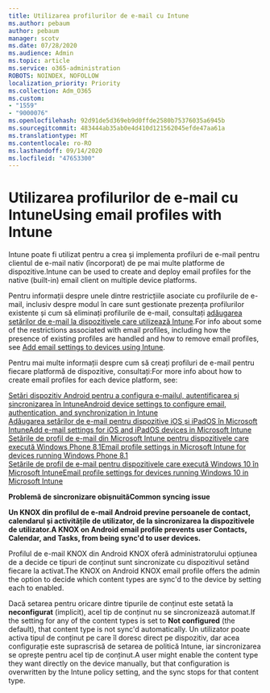 ```yaml
---
title: Utilizarea profilurilor de e-mail cu Intune
ms.author: pebaum
author: pebaum
manager: scotv
ms.date: 07/28/2020
ms.audience: Admin
ms.topic: article
ms.service: o365-administration
ROBOTS: NOINDEX, NOFOLLOW
localization_priority: Priority
ms.collection: Adm_O365
ms.custom:
- "1559"
- "9000076"
ms.openlocfilehash: 92d91de5d369eb9d0ffde2580b75376035a6945b
ms.sourcegitcommit: 483444ab35ab0e4d410d121562045efde47aa61a
ms.translationtype: MT
ms.contentlocale: ro-RO
ms.lasthandoff: 09/14/2020
ms.locfileid: "47653300"
---
```

# <a name="using-email-profiles-with-intune"></a><span data-ttu-id="19d2e-102">Utilizarea profilurilor de e-mail cu Intune</span><span class="sxs-lookup"><span data-stu-id="19d2e-102">Using email profiles with Intune</span></span>

<span data-ttu-id="19d2e-103">Intune poate fi utilizat pentru a crea și implementa profiluri de e-mail pentru clientul de e-mail nativ (încorporat) de pe mai multe platforme de dispozitive.</span><span class="sxs-lookup"><span data-stu-id="19d2e-103">Intune can be used to create and deploy email profiles for the native (built-in) email client on multiple device platforms.</span></span>

<span data-ttu-id="19d2e-104">Pentru informații despre unele dintre restricțiile asociate cu profilurile de e-mail, inclusiv despre modul în care sunt gestionate prezența profilurilor existente și cum să eliminați profilurile de e-mail, consultați [adăugarea setărilor de e-mail la dispozitivele care utilizează Intune](https://docs.microsoft.com/intune/email-settings-configure).</span><span class="sxs-lookup"><span data-stu-id="19d2e-104">For info about some of the restrictions associated with email profiles, including how the presence of existing profiles are handled and how to remove email profiles, see [Add email settings to devices using Intune](https://docs.microsoft.com/intune/email-settings-configure).</span></span>

<span data-ttu-id="19d2e-105">Pentru mai multe informații despre cum să creați profiluri de e-mail pentru fiecare platformă de dispozitive, consultați:</span><span class="sxs-lookup"><span data-stu-id="19d2e-105">For more info about how to create email profiles for each device platform, see:</span></span>

[<span data-ttu-id="19d2e-106">Setări dispozitiv Android pentru a configura e-mailul, autentificarea și sincronizarea în Intune</span><span class="sxs-lookup"><span data-stu-id="19d2e-106">Android device settings to configure email, authentication, and synchronization in Intune</span></span>](https://docs.microsoft.com/intune/email-settings-android)  
[<span data-ttu-id="19d2e-107">Adăugarea setărilor de e-mail pentru dispozitive iOS și iPadOS în Microsoft Intune</span><span class="sxs-lookup"><span data-stu-id="19d2e-107">Add e-mail settings for iOS and iPadOS devices in Microsoft Intune</span></span>](https://docs.microsoft.com/intune/email-settings-ios)  
[<span data-ttu-id="19d2e-108">Setările de profil de e-mail din Microsoft Intune pentru dispozitivele care execută Windows Phone 8,1</span><span class="sxs-lookup"><span data-stu-id="19d2e-108">Email profile settings in Microsoft Intune for devices running Windows Phone 8.1</span></span>](https://docs.microsoft.com/intune/email-settings-windows-phone-8-1)  
[<span data-ttu-id="19d2e-109">Setările de profil de e-mail pentru dispozitivele care execută Windows 10 în Microsoft Intune</span><span class="sxs-lookup"><span data-stu-id="19d2e-109">Email profile settings for devices running Windows 10 in Microsoft Intune</span></span>](https://docs.microsoft.com/intune/email-settings-windows-10)

<span data-ttu-id="19d2e-110">**Problemă de sincronizare obișnuită**</span><span class="sxs-lookup"><span data-stu-id="19d2e-110">**Common syncing issue**</span></span>

<span data-ttu-id="19d2e-111">**Un KNOX din profilul de e-mail Android previne persoanele de contact, calendarul și activitățile de utilizator, de la sincronizarea la dispozitivele de utilizator.**</span><span class="sxs-lookup"><span data-stu-id="19d2e-111">**A KNOX on Android email profile prevents user Contacts, Calendar, and Tasks, from being sync'd to user devices.**</span></span>

<span data-ttu-id="19d2e-112">Profilul de e-mail KNOX din Android KNOX oferă administratorului opțiunea de a decide ce tipuri de conținut sunt sincronizate cu dispozitivul setând fiecare la activat.</span><span class="sxs-lookup"><span data-stu-id="19d2e-112">The KNOX on Android KNOX email profile offers the admin the option to decide which content types are sync'd to the device by setting each to enabled.</span></span>

<span data-ttu-id="19d2e-113">Dacă setarea pentru oricare dintre tipurile de conținut este setată la **neconfigurat** (implicit), acel tip de conținut nu se sincronizează automat.</span><span class="sxs-lookup"><span data-stu-id="19d2e-113">If the setting for any of the content types is set to **Not configured** (the default), that content type is not sync'd automatically.</span></span> <span data-ttu-id="19d2e-114">Un utilizator poate activa tipul de conținut pe care îl doresc direct pe dispozitiv, dar acea configurație este suprascrisă de setarea de politică Intune, iar sincronizarea se oprește pentru acel tip de conținut.</span><span class="sxs-lookup"><span data-stu-id="19d2e-114">A user might enable the content type they want directly on the device manually, but that configuration is overwritten by the Intune policy setting, and the sync stops for that content type.</span></span>

